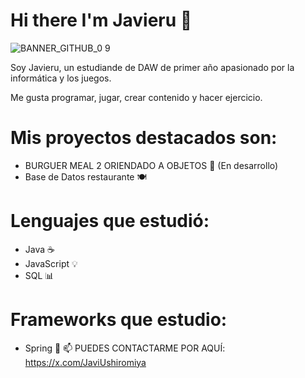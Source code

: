 # Hi there I'm Javieru 👋

![BANNER_GITHUB_0 9](https://github.com/user-attachments/assets/df7afba1-62a5-431e-a9a3-6bd0716004ee)


Soy Javieru, un estudiande de DAW de primer año apasionado por la informática y los juegos.

Me gusta programar, jugar, crear contenido y hacer ejercicio.

# Mis proyectos destacados son:
- BURGUER MEAL 2 ORIENDADO A OBJETOS 🍔 (En desarrollo)
- Base de Datos restaurante 🍽

# Lenguajes que estudió:
- Java ☕
- JavaScript 💡
- SQL 📊

# Frameworks que estudio:

- Spring 🌳
📫 PUEDES CONTACTARME POR AQUÍ:
https://x.com/JaviUshiromiya
